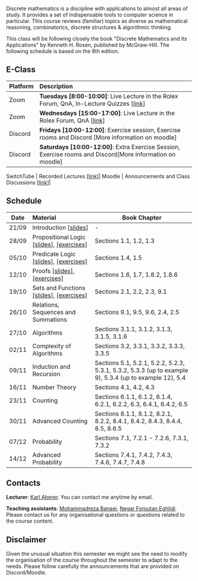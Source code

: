 Discrete mathematics is a discipline with applications to almost all areas of study. It provides a set of indispensable tools to computer science in particular. This course reviews (familiar) topics as diverse as mathematical reasoning, combinatorics, discrete structures & algorithmic thinking.

This class will be following closely the book "Discrete Mathematics and Its Applications" by Kenneth H. Rosen, published by McGraw-Hill. The following schedule is based on the 8th edition.


## E-Class

| Platform | Description  |
|:---------|:-----------|
Zoom | **Tuesdays [8:00-10:00]**: Live Lecture in the Rolex Forum, QnA, In-Lecture Quizzes [[link](https://epfl.zoom.us/j/68585422107)] |
Zoom | **Wednesdays [15:00-17:00]**: Live Lecture in the Rolex Forum, QnA [[link](https://epfl.zoom.us/j/68585422107)] |
Discord |  **Fridays [10:00-12:00]**: Exercise session, Exercise rooms and Discord [More information on moodle] |
Discord |  **Saturdays [10:00-12:00]**: Extra Exercise Session, Exercise rooms and Discord[More information on moodle] |


SwitchTube | Recorded Lectures [[link](https://tube.switch.ch/channels/2q51frV5M8)]|
Moodle | Announcements and Class Discussions [[link](https://moodle.epfl.ch/course/view.php?id=15272)]|


## Schedule

| Date      |  Material                                                            | Book Chapter                              |
|:---------:|:---------------------------------------------------------------------|-------------------------------------------|
| 21/09     |  Introduction [[slides]][0p]                                         |        -                                  | 
| 28/09     |  Propositional Logic [[slides]][1p], [[exercises]][1e]               | Sections 1.1, 1.2, 1.3                    |
| 05/10     |  Predicate Logic	[[slides]][2p], [[exercises]][2e] 			       | Sections 1.4, 1.5                         |
| 12/10     |  Proofs	[[slides]][3p], [[exercises]][3e]			               | Sections 1.6, 1.7, 1.8.2, 1.8.6           |
| 19/10     |  Sets and Functions	[[slides]][4p], [[exercises]][4e]			   | Sections 2.1, 2.2, 2.3, 9.1               |
| 26/10     |  Relations, Sequences and Summations				   | Sections 9.1, 9.5, 9.6, 2.4, 2.5          |   
| 27/10     |  Algorithms				                           | Sections 3.1.1, 3.1.2, 3.1.3, 3.1.5, 3.1.6|
| 02/11     |  Complexity of Algorithms					           | Sections 3.2, 3.3.1, 3.3.2, 3.3.3, 3.3.5  |
| 09/11     |  Induction and Recursion					           | Sections 5.1, 5.2.1, 5.2.2, 5.2.3, 5.3.1, 5.3.2, 5.3.3 (up to example 9), 5.3.4 (up to example 12), 5.4|
| 16/11     |  Number Theory 					                   | Sections 4.1, 4.2, 4.3                    |
| 23/11     |  Counting 					                   | Sections 6.1.1, 6.1.2, 6.1.4, 6.2.1, 6.2.2, 6.3, 6.4.1, 6.4.2, 6.5|  
| 30/11     |  Advanced Counting 				                   | Sections 8.1.1, 8.1.2, 8.2.1, 8.2.2, 8.4.1, 8.4.2, 8.4.3, 8.4.4, 8.5, 8.6.5|
| 07/12     |  Probability 					                   | Sections 7.1, 7.2.1 - 7.2.6, 7.3.1, 7.3.2 |
| 14/12     |  Advanced Probability 					           | Sections 7.4.1, 7.4.2, 7.4.3, 7.4.6, 7.4.7, 7.4.8|


## Contacts

**Lecturer**: [Karl Aberer](http://lsir.epfl.ch/aberer).
You can contact me anytime by email.

**Teaching assistants**: [Mohammadreza Banaei](https://people.epfl.ch/mohammadreza.banaei), [Negar Foroutan Eghlidi](https://people.epfl.ch/negar.foroutan).
Please contact us for any organisational questions or questions related to the course content.

## Disclaimer

Given the unusual situation this semester we might see the need to modify the organisation of the course throughout the semester to adapt to the needs. Please follow carefully the announcements that are provided on Discord/Moodle.



[0p]: https://github.com/LSIR/AICC-I/blob/master/Lectures/Week%200
[1p]: https://github.com/LSIR/AICC-I/blob/master/Lectures/Week%201
[1e]: https://github.com/LSIR/AICC-I/blob/master/Exercises/Week%201
[2p]: https://github.com/LSIR/AICC-I/blob/master/Lectures/Week%202
[2e]: https://github.com/LSIR/AICC-I/blob/master/Exercises/Week%202
[3p]: https://github.com/LSIR/AICC-I/blob/master/Lectures/Week%203
[3e]: https://github.com/LSIR/AICC-I/blob/master/Exercises/Week%203
[4p]: https://github.com/LSIR/AICC-I/blob/master/Lectures/Week%204
[4e]: https://github.com/LSIR/AICC-I/blob/master/Exercises/Week%204
[5p]: https://github.com/LSIR/AICC-I/blob/master/Lectures/Week%205
[5e]: https://github.com/LSIR/AICC-I/blob/master/Exercises/Week%205
[6p]: https://github.com/LSIR/AICC-I/blob/master/Lectures/Week%206
[6e]: https://github.com/LSIR/AICC-I/blob/master/Exercises/Week%206
[7p]: https://github.com/LSIR/AICC-I/blob/master/Lectures/Week%207
[7e]: https://github.com/LSIR/AICC-I/blob/master/Exercises/Week%207
[8p]: https://github.com/LSIR/AICC-I/blob/master/Lectures/Week%208
[8e]: https://github.com/LSIR/AICC-I/blob/master/Exercises/Week%208
[9p]: https://github.com/LSIR/AICC-I/blob/master/Lectures/Week%209
[9e]: https://github.com/LSIR/AICC-I/blob/master/Exercises/Week%209
[10p]: https://github.com/LSIR/AICC-I/blob/master/Lectures/Week%2010
[10e]: https://github.com/LSIR/AICC-I/blob/master/Exercises/Week%2010
[11p]: https://github.com/LSIR/AICC-I/blob/master/Lectures/Week%2011
[11e]: https://github.com/LSIR/AICC-I/blob/master/Exercises/Week%2011
[12p]: https://github.com/LSIR/AICC-I/blob/master/Lectures/Week%2012
[12e]: https://github.com/LSIR/AICC-I/blob/master/Exercises/Week%2012
[13p]: https://github.com/LSIR/AICC-I/blob/master/Lectures/Week%2013
[13e]: https://github.com/LSIR/AICC-I/blob/master/Exercises/Week%2013
